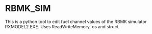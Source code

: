 # RBMK_SIM
This is a python tool to edit fuel channel values of the RBMK simulator RXMODEL2.EXE.
Uses ReadWriteMemory, os and struct.
